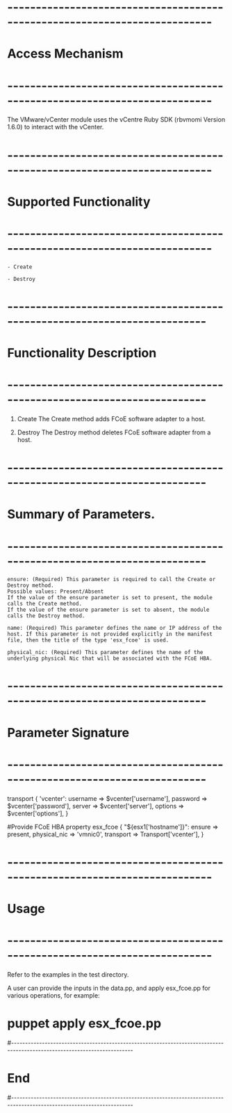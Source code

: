 # --------------------------------------------------------------------------
# Access Mechanism 
# --------------------------------------------------------------------------

The VMware/vCenter module uses the vCentre Ruby SDK (rbvmomi Version 1.6.0) to interact with the vCenter.

# --------------------------------------------------------------------------
#  Supported Functionality
# --------------------------------------------------------------------------

    - Create
        
	- Destroy

# -------------------------------------------------------------------------
# Functionality Description
# -------------------------------------------------------------------------

  1. Create
     The Create method adds FCoE software adapter to a host. 
   
  2. Destroy
     The Destroy method deletes FCoE software adapter from a host.

# -------------------------------------------------------------------------
# Summary of Parameters.
# -------------------------------------------------------------------------
    
	ensure: (Required) This parameter is required to call the Create or Destroy method.
    Possible values: Present/Absent
    If the value of the ensure parameter is set to present, the module calls the Create method.
    If the value of the ensure parameter is set to absent, the module calls the Destroy method.

    name: (Required) This parameter defines the name or IP address of the host. If this parameter is not provided explicitly in the manifest file, then the title of the type 'esx_fcoe' is used.        

    physical_nic: (Required) This parameter defines the name of the underlying physical Nic that will be associated with the FCoE HBA. 

# -------------------------------------------------------------------------
# Parameter Signature 
# -------------------------------------------------------------------------

transport { 'vcenter':
  username => $vcenter['username'],
  password => $vcenter['password'],
  server   => $vcenter['server'],
  options  => $vcenter['options'],
}

#Provide FCoE HBA property
esx_fcoe { "${esx1['hostname']}":
  ensure         => present,
  physical_nic   => 'vmnic0',
  transport      => Transport['vcenter'],
}

# --------------------------------------------------------------------------
# Usage
# --------------------------------------------------------------------------
   Refer to the examples in the test directory.
   
   A user can provide the inputs in the data.pp, and apply esx_fcoe.pp for various operations, for example: 
   # puppet apply esx_fcoe.pp
   
#-------------------------------------------------------------------------------------------------------------------------
# End
#-------------------------------------------------------------------------------------------------------------------------   
